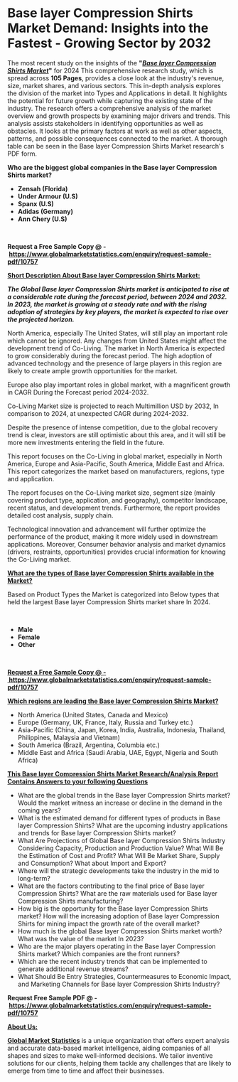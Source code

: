 <h1>Base layer Compression Shirts Market Demand: Insights into the Fastest - Growing Sector by 2032</h1>
<p>The most recent study on the insights of the <strong>"</strong><a href="https://www.globalmarketstatistics.com/market-reports/base-layer-compression-shirts-market-10757"><strong><em>Base layer Compression Shirts Market</em></strong></a><strong>"</strong>&nbsp;for 2024 This comprehensive research study, which is spread across <strong>105 Pages</strong>, provides a close look at the industry's revenue, size, market shares, and various sectors. This in-depth analysis explores the division of the market into Types and Applications in detail. It highlights the potential for future growth while capturing the existing state of the industry. The research offers a comprehensive analysis of the market overview and growth prospects by examining major drivers and trends. This analysis assists stakeholders in identifying opportunities as well as obstacles. It looks at the primary factors at work as well as other aspects, patterns, and possible consequences connected to the market. A thorough table can be seen in the Base layer Compression Shirts Market research's PDF form.</p>
<p><strong>Who are the biggest global companies in the Base layer Compression Shirts market?<br /></strong></p>
<ul>
<li><strong>Zensah (Florida)</strong></li>
<li><strong>Under Armour (U.S)</strong></li>
<li><strong>Spanx (U.S)</strong></li>
<li><strong>Adidas (Germany)</strong></li>
<li><strong>Ann Chery (U.S)</strong></li>
</ul>
<p>&nbsp;</p>
<p><strong>Request a Free Sample Copy @ -&nbsp;</strong><a href="https://www.globalmarketstatistics.com/enquiry/request-sample-pdf/10757"><strong>https://www.globalmarketstatistics.com/enquiry/request-sample-pdf/10757</strong></a></p>
<p><strong><u>Short Description About Base layer Compression Shirts Market:</u></strong></p>
<p><strong><em>The Global Base layer Compression Shirts market is anticipated to rise at a considerable rate during the forecast period, between 2024 and 2032. In 2023, the market is growing at a steady rate and with the rising adoption of strategies by key players, the market is expected to rise over the projected horizon.</em></strong></p>
<p>North America, especially The United States, will still play an important role which cannot be ignored. Any changes from United States might affect the development trend of Co-Living. The market in North America is expected to grow considerably during the forecast period. The high adoption of advanced technology and the presence of large players in this region are likely to create ample growth opportunities for the market.</p>
<p>Europe also play important roles in global market, with a magnificent growth in CAGR During the Forecast period 2024-2032.</p>
<p>Co-Living Market size is projected to reach Multimillion USD by 2032, In comparison to 2024, at unexpected CAGR during 2024-2032.</p>
<p>Despite the presence of intense competition, due to the global recovery trend is clear, investors are still optimistic about this area, and it will still be more new investments entering the field in the future.</p>
<p>This report focuses on the Co-Living in global market, especially in North America, Europe and Asia-Pacific, South America, Middle East and Africa. This report categorizes the market based on manufacturers, regions, type and application.</p>
<p>The report focuses on the Co-Living market size, segment size (mainly covering product type, application, and geography), competitor landscape, recent status, and development trends. Furthermore, the report provides detailed cost analysis, supply chain.</p>
<p>Technological innovation and advancement will further optimize the performance of the product, making it more widely used in downstream applications. Moreover, Consumer behavior analysis and market dynamics (drivers, restraints, opportunities) provides crucial information for knowing the Co-Living market.</p>
<p><strong><u>What are the types of Base layer Compression Shirts available in the Market?</u></strong></p>
<p>Based on Product Types the Market is categorized into Below types that held the largest Base layer Compression Shirts market share In 2024.</p>
<p>&nbsp;</p>
<ul>
<li><strong>Male</strong></li>
<li><strong>Female</strong></li>
<li><strong>Other</strong></li>
</ul>
<p>&nbsp;</p>
<p><strong><u>Request a Free Sample Copy @ -&nbsp;</u></strong><a href="https://www.globalmarketstatistics.com/enquiry/request-sample-pdf/10757"><strong>https://www.globalmarketstatistics.com/enquiry/request-sample-pdf/10757</strong></a></p>
<p><strong><u>Which regions are leading the Base layer Compression Shirts Market?</u></strong></p>
<ul>
<li>North America (United States, Canada and Mexico)</li>
<li>Europe (Germany, UK, France, Italy, Russia and Turkey etc.)</li>
<li>Asia-Pacific (China, Japan, Korea, India, Australia, Indonesia, Thailand, Philippines, Malaysia and Vietnam)</li>
<li>South America (Brazil, Argentina, Columbia etc.)</li>
<li>Middle East and Africa (Saudi Arabia, UAE, Egypt, Nigeria and South Africa)</li>
</ul>
<p><strong><u>This Base layer Compression Shirts Market Research/Analysis Report Contains Answers to your following Questions</u></strong></p>
<ul>
<li>What are the global trends in the Base layer Compression Shirts market? Would the market witness an increase or decline in the demand in the coming years?</li>
<li>What is the estimated demand for different types of products in Base layer Compression Shirts? What are the upcoming industry applications and trends for Base layer Compression Shirts market?</li>
<li>What Are Projections of Global Base layer Compression Shirts Industry Considering Capacity, Production and Production Value? What Will Be the Estimation of Cost and Profit? What Will Be Market Share, Supply and Consumption? What about Import and Export?</li>
<li>Where will the strategic developments take the industry in the mid to long-term?</li>
<li>What are the factors contributing to the final price of Base layer Compression Shirts? What are the raw materials used for Base layer Compression Shirts manufacturing?</li>
<li>How big is the opportunity for the Base layer Compression Shirts market? How will the increasing adoption of Base layer Compression Shirts for mining impact the growth rate of the overall market?</li>
<li>How much is the global Base layer Compression Shirts market worth? What was the value of the market In 2023?</li>
<li>Who are the major players operating in the Base layer Compression Shirts market? Which companies are the front runners?</li>
<li>Which are the recent industry trends that can be implemented to generate additional revenue streams?</li>
<li>What Should Be Entry Strategies, Countermeasures to Economic Impact, and Marketing Channels for Base layer Compression Shirts Industry?</li>
</ul>
<p><strong>Request Free Sample PDF @ -&nbsp;</strong><a href="https://www.globalmarketstatistics.com/enquiry/request-sample-pdf/10757"><strong>https://www.globalmarketstatistics.com/enquiry/request-sample-pdf/10757</strong></a></p>
<p><strong><u>About Us:</u></strong></p>
<p><a href="https://www.globalmarketstatistics.com/enquiry/request-sample-pdf/10757"><strong>Global Market Statistics</strong></a>&nbsp;is a unique organization that offers expert analysis and accurate data-based market intelligence, aiding companies of all shapes and sizes to make well-informed decisions. We tailor inventive solutions for our clients, helping them tackle any challenges that are likely to emerge from time to time and affect their businesses.</p>